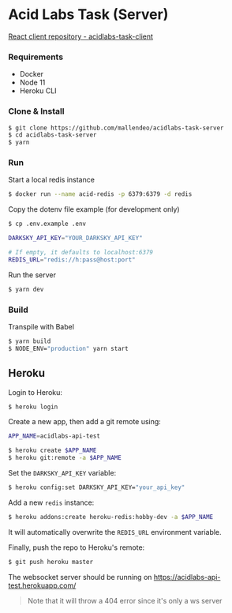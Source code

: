 # Acid Labs Task (Server)

[React client repository - acidlabs-task-client](https://github.com/mallendeo/acidlabs-task-client)

### Requirements

- Docker
- Node 11
- Heroku CLI

### Clone & Install

```bash
$ git clone https://github.com/mallendeo/acidlabs-task-server
$ cd acidlabs-task-server
$ yarn
```

### Run

Start a local redis instance
```bash
$ docker run --name acid-redis -p 6379:6379 -d redis
```

Copy the dotenv file example (for development only)
```bash
$ cp .env.example .env

DARKSKY_API_KEY="YOUR_DARKSKY_API_KEY"

# If empty, it defaults to localhost:6379
REDIS_URL="redis://h:pass@host:port"
```

Run the server
```bash
$ yarn dev
```

### Build

Transpile with Babel
```bash
$ yarn build
$ NODE_ENV="production" yarn start
```

## Heroku

Login to Heroku:

```bash
$ heroku login
```

Create a new app, then add a git remote using:

```bash
APP_NAME=acidlabs-api-test

$ heroku create $APP_NAME
$ heroku git:remote -a $APP_NAME
```

Set the `DARKSKY_API_KEY` variable:
```bash
$ heroku config:set DARKSKY_API_KEY="your_api_key"
```

Add a new `redis` instance:
```bash
$ heroku addons:create heroku-redis:hobby-dev -a $APP_NAME
```

It will automatically overwrite the `REDIS_URL` environment variable.

Finally, push the repo to Heroku's remote:
```bash
$ git push heroku master
```

The websocket server should be running on https://acidlabs-api-test.herokuapp.com/

> Note that it will throw a 404 error since it's only a ws server
